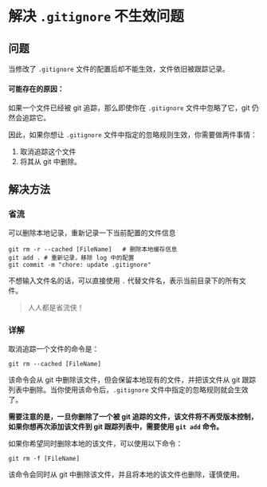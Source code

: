 # 解决 `.gitignore` 不生效问题

## 问题

当修改了 `.gitignore` 文件的配置后却不能生效，文件依旧被跟踪记录。

#### 可能存在的原因：

如果一个文件已经被 git 追踪，那么即使你在 `.gitignore` 文件中忽略了它，git 仍然会追踪它。

因此，如果你想让 `.gitignore` 文件中指定的忽略规则生效，你需要做两件事情：

1. 取消追踪这个文件
2. 将其从 git 中删除。

## 解决方法

### 省流

可以删除本地记录，重新记录一下当前配置的文件信息

```shell
git rm -r --cached [FileName]   # 删除本地缓存信息
git add . # 重新记录，移除 log 中的配置
git commit -m "chore: update .gitignore"
```

不想输入文件名的话，可以直接使用 `.` 代替文件名，表示当前目录下的所有文件。

> 人人都是省流侠！

### 详解

取消追踪一个文件的命令是：

```shell
git rm --cached [FileName]
```

该命令会从 git 中删除该文件，但会保留本地现有的文件，并把该文件从 git 跟踪列表中删除。当你使用该命令后，`.gitignore` 文件中指定的忽略规则就会生效了。

**需要注意的是，一旦你删除了一个被 git 追踪的文件，该文件将不再受版本控制，如果你想再次添加该文件到 git 跟踪列表中，需要使用 `git add` 命令。**

如果你希望同时删除本地的该文件，可以使用以下命令：

```shell
git rm -f [FileName]
```

该命令会同时从 git 中删除该文件，并且将本地的该文件也删除，谨慎使用。
